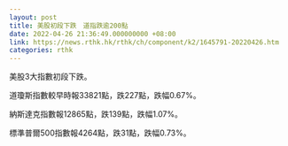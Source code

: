 ```yaml
---
layout: post
title: 美股初段下跌　道指跌逾200點
date: 2022-04-26 21:36:49.000000000 +08:00
link: https://news.rthk.hk/rthk/ch/component/k2/1645791-20220426.htm
categories: rthk
---
```


美股3大指數初段下跌。

道瓊斯指數較早時報33821點，跌227點，跌幅0.67%。

納斯達克指數報12865點，跌139點，跌幅1.07%。

標準普爾500指數報4264點，跌31點，跌幅0.73%。
